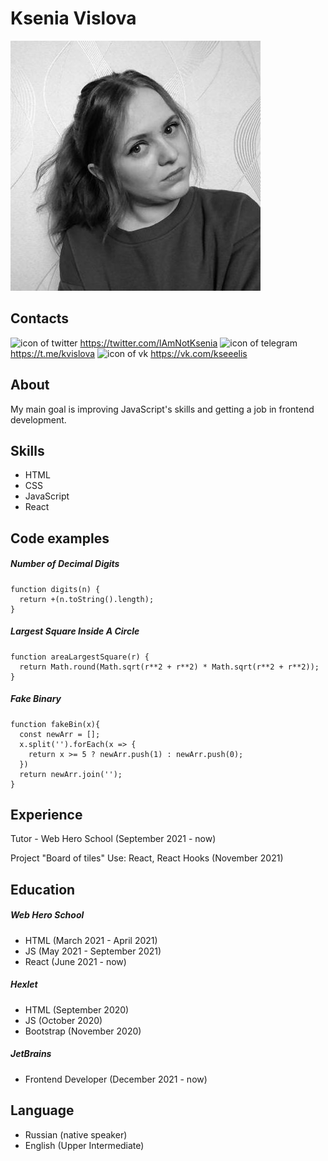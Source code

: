 # Ksenia Vislova

![Ksenia Vislova](/images/me.jpg)

## Contacts
![icon of twitter](https://img.icons8.com/color/50/000000/twitter.png) https://twitter.com/lAmNotKsenia
![icon of telegram](https://img.icons8.com/color/50/000000/telegram-app--v5.png) https://t.me/kvislova
![icon of vk](https://img.icons8.com/fluency/48/000000/vk-circled.png) https://vk.com/kseeelis

## About
My main goal is improving JavaScript's skills and getting a job in frontend development.

## Skills
* HTML
* CSS
* JavaScript
* React

## Code examples
##### Number of Decimal Digits
```JavasScript
function digits(n) {
  return +(n.toString().length);
}
```
##### Largest Square Inside A Circle
```JavasScript
function areaLargestSquare(r) {
  return Math.round(Math.sqrt(r**2 + r**2) * Math.sqrt(r**2 + r**2));
}
```
##### Fake Binary
```JavasScript
function fakeBin(x){
  const newArr = [];
  x.split('').forEach(x => {
    return x >= 5 ? newArr.push(1) : newArr.push(0);
  })
  return newArr.join('');
}
```

## Experience
Tutor - Web Hero School
(September 2021 - now)

Project "Board of tiles"
Use: React, React Hooks
(November 2021)

## Education
#####  Web Hero School
  * HTML (March 2021 - April 2021)
  * JS (May 2021 - September 2021)
  * React  (June 2021 - now)
##### Hexlet
  * HTML (September 2020)
  * JS (October 2020)
  * Bootstrap (November 2020)
##### JetBrains 
  * Frontend Developer (December 2021 - now)

## Language
* Russian (native speaker)
* English (Upper Intermediate)
